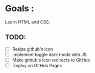 # Goals :

Learn HTML and CSS.


## TODO:
- [ ] Resize github's icon
- [ ] Implement toggle dark mode with JS
- [ ] Make github's icon redirects to GitHub
- [ ] Deploy on GitHub Pages
